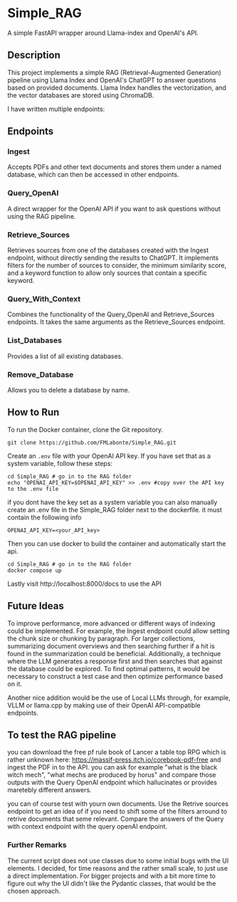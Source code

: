 # Simple_RAG
A simple FastAPI wrapper around Llama-index and OpenAI's API.

## Description
This project implements a simple RAG (Retrieval-Augmented Generation) pipeline using Llama Index and OpenAI's ChatGPT to answer questions based on provided documents. Llama Index handles the vectorization, and the vector databases are stored using ChromaDB.

I have written multiple endpoints:

## Endpoints

### Ingest
Accepts PDFs and other text documents and stores them under a named database, which can then be accessed in other endpoints.

### Query_OpenAI
A direct wrapper for the OpenAI API if you want to ask questions without using the RAG pipeline.

### Retrieve_Sources
Retrieves sources from one of the databases created with the Ingest endpoint, without directly sending the results to ChatGPT. It implements filters for the number of sources to consider, the minimum similarity score, and a keyword function to allow only sources that contain a specific keyword.

### Query_With_Context
Combines the functionality of the Query_OpenAI and Retrieve_Sources endpoints. It takes the same arguments as the Retrieve_Sources endpoint.

### List_Databases
Provides a list of all existing databases.

### Remove_Database
Allows you to delete a database by name.

## How to Run
To run the Docker container, clone the Git repository. 
```
git clone https://github.com/FMLabonte/Simple_RAG.git
```
Create an `.env` file with your OpenAI API key. If you have set that as a system variable, follow these steps:

```
cd Simple_RAG # go in to the RAG folder 
echo "OPENAI_API_KEY=$OPENAI_API_KEY" >> .env #copy over the API key to the .env file
```
if you dont have the key set as a system variable you can also manually create an .env file in the Simple_RAG folder next to the dockerfile.
it must contain the following info
```
OPENAI_API_KEY=<your_API_key>
```
Then you can use docker to build the container and automatically start the api.
```
cd Simple_RAG # go in to the RAG folder 
docker compose up
```
Lastly visit http://localhost:8000/docs to use the API

## Future Ideas
To improve performance, more advanced or different ways of indexing could be implemented. For example, the Ingest endpoint could allow setting the chunk size or chunking by paragraph. For larger collections, summarizing document overviews and then searching further if a hit is found in the summarization could be beneficial. Additionally, a technique where the LLM generates a response first and then searches that against the database could be explored. To find optimal patterns, it would be necessary to construct a test case and then optimize performance based on it.

Another nice addition would be the use of Local LLMs through, for example, VLLM or llama.cpp by making use of their OpenAI API-compatible endpoints.

## To test the RAG pipeline 
you can download the free pf rule book of Lancer a table top RPG which is rather unknown here: https://massif-press.itch.io/corebook-pdf-free and ingest the PDF in to the API.
you can ask for example "what is the black witch mech", "what mechs are produced by horus" and compare those outputs with the Query OpenAI endpoint which hallucinates or provides maretebly different answers.

you can of course test with yourn own documents. Use the Retrive sources endpoint to get an idea of if you need to shift some of the filters arround to retrive documents that seme relevant.
Compare the answers of the Query with context endpoint with the query openAI endpoint. 

### Further Remarks
The current script does not use classes due to some initial bugs with the UI elements. I decided, for time reasons and the rather small scale, to just use a direct implementation. For bigger projects and with a bit more time to figure out why the UI didn't like the Pydantic classes, that would be the chosen approach.

